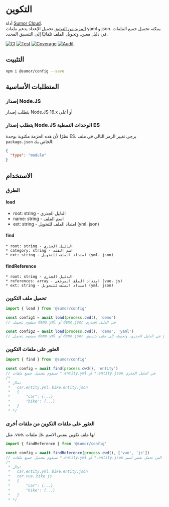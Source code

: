 # التكوين

أداة [Sumor Cloud](https://sumor.cloud).  
[المزيد من التوثيق](https://sumor.cloud)
تحميل الإعداد يدعم ملفات yaml و json. يمكنه تحميل جميع الملفات في دليل معين.
وتحويل الملف تلقائيًا إلى التنسيق المحدد.

[![CI](https://github.com/sumor-cloud/config/actions/workflows/ci.yml/badge.svg)](https://github.com/sumor-cloud/config/actions/workflows/ci.yml)
[![Test](https://github.com/sumor-cloud/config/actions/workflows/ut.yml/badge.svg)](https://github.com/sumor-cloud/config/actions/workflows/ut.yml)
[![Coverage](https://github.com/sumor-cloud/config/actions/workflows/coverage.yml/badge.svg)](https://github.com/sumor-cloud/config/actions/workflows/coverage.yml)
[![Audit](https://github.com/sumor-cloud/config/actions/workflows/audit.yml/badge.svg)](https://github.com/sumor-cloud/config/actions/workflows/audit.yml)

## التثبيت

```bash
npm i @sumor/config --save
```

## المتطلبات الأساسية

### إصدار Node.JS

يتطلب إصدار Node.JS 16.x أو أعلى

### يتطلب إصدار Node.JS الوحدات النمطية ES

نظرًا لأن هذه الحزمة مكتوبة بوحدة ES،
يرجى تغيير الرمز التالي في ملف `package.json` الخاص بك:

```json
{
  "type": "module"
}
```

## الاستخدام

### الطرق

#### load

- root: string - الدليل الجذري
- name: string - اسم الملف
- ext: string - امتداد الملف للتحويل (yml، json)

#### find

    * root: string - الدليل الجذري
    * category: string - اسم الفئة
    * ext: string - امتداد الملف للتحويل (yml، json)

#### findReference

    * root: string - الدليل الجذري
    * references: array - امتداد الملف المرجعي (vue، js)
    * ext: string - امتداد الملف للتحويل (yml، json)

### تحميل ملف التكوين

```javascript
import { load } from '@sumor/config'

const config1 = await load(process.cwd(), 'demo')
// سيقوم بتحميل demo.yml أو demo.json في الدليل الجذري

const config2 = await load(process.cwd(), 'demo', 'yaml')
// سيقوم بتحميل demo.yml أو demo.json في الدليل الجذري، وتحويله إلى ملف بتنسيق yaml
```

### العثور على ملفات التكوين

```javascript
import { find } from '@sumor/config'

const config = await find(process.cwd(), 'entity')
// سيقوم بتحميل جميع ملفات *.entity.yml أو *.entity.json في الدليل الجذري
/*
 * مثال:
 *   car.entity.yml، bike.entity.json
 *   {
 *       "car": {...}
 *       "bike": {...}
 *   }
 * */
```

### العثور على ملفات التكوين من ملفات أخرى

مثل .vue، ملفات .js، لها ملف تكوين بنفس الاسم

```javascript
import { findReference } from '@sumor/config'

const config = await findReference(process.cwd(), ['vue', 'js'])
// سيقوم بتحميل جميع ملفات *.entity.yml أو *.entity.json التي تحمل نفس اسم *.vue أو *.js في الدليل الجذري
/*
 * مثال:
 *   car.entity.yml، bike.entity.json
 *   car.vue، bike.js
 *   {
 *       "car": {...}
 *       "bike": {...}
 *   }
 * */
```
